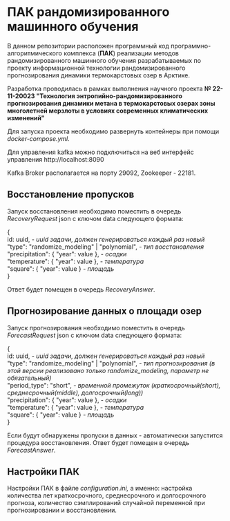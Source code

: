 # ПАК рандомизированного машинного обучения 
В данном репозитории расположен программный код программно-алгоритмического комплекса (**ПАК**) реализации методов рандомизированного машинного обучения разрабатываемых по проекту информационной технологии рандомизированного прогнозирования динамики термокарстовых озер в Арктике.

Разработка проводилась в рамках выполнения научного проекта **№ 22-11-20023 "Технология энтропийно-рандомизированного прогнозирования динамики метана в термокарстовых озерах зоны многолетней мерзлоты в условиях современных климатических изменений"**

Для запуска проекта необходимо развернуть контейнеры при помощи *docker-compose.yml*.

Для управления kafka можно подключиться на веб интерфейс управления http://localhost:8090

Kafka Broker располагается на порту 29092, Zookeeper - 22181.

## Восстановление пропусков

Запуск восстановления необходимо поместить в очередь *RecoveryRequest* json с ключом data следующего формата:

{ \
id: uuid, *- uuid задачи, должен генерироваться каждый раз новый* \
"type": "randomize_modeling" | "polynomial", *- тип восстановления* \
"precipitation": { "year": value  }, *- осадки* \
  "temperature": { "year": value  }, *- температура* \
  "square": { "year": value  } *- площадь*\
}

Ответ будет помещен в очередь *RecoveryAnswer*.

## Прогнозирование данных о площади озер

Запуск прогнозирования необходимо поместить в очередь *ForecastRequest* json с ключом data следующего формата:


{ \
id: uuid, *- uuid задачи, должен генерироваться каждый раз новый* \
"type": "randomize_modeling" | "polynomial", *- тип прогнозирования (в этой версии реализовано только randomize_modeling, параметр не обязательный)* \
"period_type": "short", *- временной промежуток (краткосрочный(short), среднесрочный(middle), долгосрочный(long))*\
"precipitation": { "year": value  }, *- осадки* \
  "temperature": { "year": value  }, *- температура* \
  "square": { "year": value  } *- площадь*\
}

Если будут обнаружены пропуски в данных - автоматически запустится процедура восстановления.
Ответ будет помещен в очередь *ForecastAnswer*.

## Настройки ПАК
Настройки ПАК в файле *configuration.ini,* а именно: настройка количества лет краткосрочного, среднесрочного и долгосрочного прогноза, количество сэмплирований случайной переменной при прогнозировании и восстановлении.